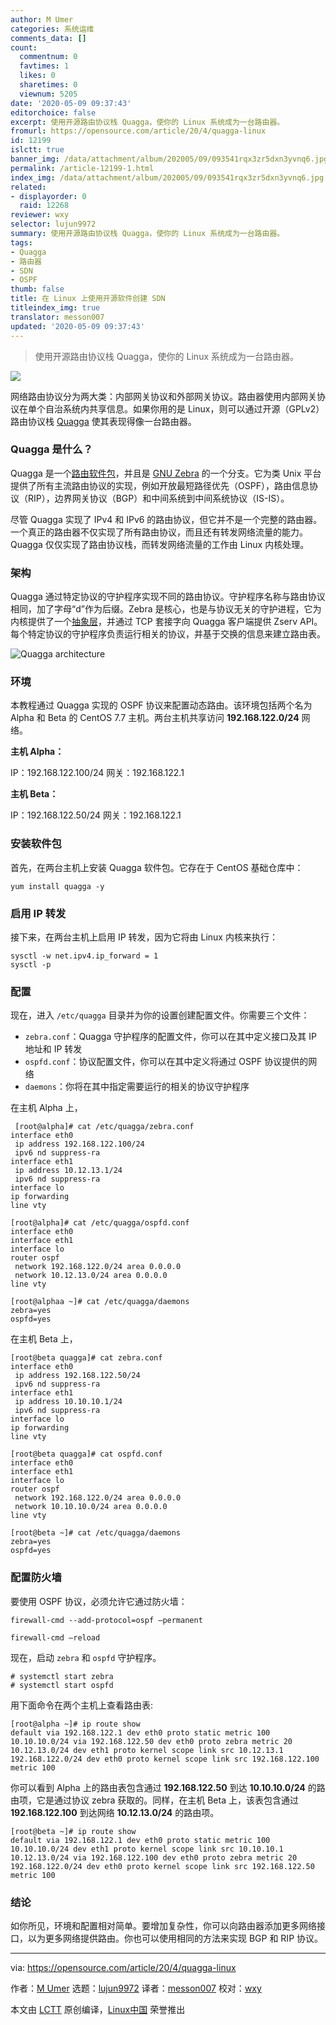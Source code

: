 ```yaml
---
author: M Umer
categories: 系统运维
comments_data: []
count:
  commentnum: 0
  favtimes: 1
  likes: 0
  sharetimes: 0
  viewnum: 5205
date: '2020-05-09 09:37:43'
editorchoice: false
excerpt: 使用开源路由协议栈 Quagga，使你的 Linux 系统成为一台路由器。
fromurl: https://opensource.com/article/20/4/quagga-linux
id: 12199
islctt: true
banner_img: /data/attachment/album/202005/09/093541rqx3zr5dxn3yvnq6.jpg
permalink: /article-12199-1.html
index_img: /data/attachment/album/202005/09/093541rqx3zr5dxn3yvnq6.jpg.thumb.jpg
related:
- displayorder: 0
  raid: 12268
reviewer: wxy
selector: lujun9972
summary: 使用开源路由协议栈 Quagga，使你的 Linux 系统成为一台路由器。
tags:
- Quagga
- 路由器
- SDN
- OSPF
thumb: false
title: 在 Linux 上使用开源软件创建 SDN
titleindex_img: true
translator: messon007
updated: '2020-05-09 09:37:43'
---
```



> 
> 使用开源路由协议栈 Quagga，使你的 Linux 系统成为一台路由器。
> 
> 
> 


![](/data/attachment/album/202005/09/093541rqx3zr5dxn3yvnq6.jpg)


网络路由协议分为两大类：内部网关协议和外部网关协议。路由器使用内部网关协议在单个自治系统内共享信息。如果你用的是 Linux，则可以通过开源（GPLv2）路由协议栈 [Quagga](https://www.quagga.net/) 使其表现得像一台路由器。


### Quagga 是什么？


Quagga 是一个[路由软件包](https://en.wikipedia.org/wiki/Quagga_(software))，并且是 [GNU Zebra](https://www.gnu.org/software/zebra/) 的一个分支。它为类 Unix 平台提供了所有主流路由协议的实现，例如开放最短路径优先（OSPF），路由信息协议（RIP），边界网关协议（BGP）和中间系统到中间系统协议（IS-IS）。


尽管 Quagga 实现了 IPv4 和 IPv6 的路由协议，但它并不是一个完整的路由器。一个真正的路由器不仅实现了所有路由协议，而且还有转发网络流量的能力。 Quagga 仅仅实现了路由协议栈，而转发网络流量的工作由 Linux 内核处理。


### 架构


Quagga 通过特定协议的守护程序实现不同的路由协议。守护程序名称与路由协议相同，加了字母“d”作为后缀。Zebra 是核心，也是与协议无关的守护进程，它为内核提供了一个[抽象层](https://en.wikipedia.org/wiki/Abstraction_layer)，并通过 TCP 套接字向 Quagga 客户端提供 Zserv API。每个特定协议的守护程序负责运行相关的协议，并基于交换的信息来建立路由表。


![Quagga architecture](/data/attachment/album/202005/09/093747cpcrqrrzkvp5cke5.png "Quagga architecture")


### 环境


本教程通过 Quagga 实现的 OSPF 协议来配置动态路由。该环境包括两个名为 Alpha 和 Beta 的 CentOS 7.7 主机。两台主机共享访问 **192.168.122.0/24** 网络。


**主机 Alpha：**


IP：192.168.122.100/24 网关：192.168.122.1


**主机 Beta：**


IP：192.168.122.50/24 网关：192.168.122.1


### 安装软件包


首先，在两台主机上安装 Quagga 软件包。它存在于 CentOS 基础仓库中：



```
yum install quagga -y
```

### 启用 IP 转发


接下来，在两台主机上启用 IP 转发，因为它将由 Linux 内核来执行：



```
sysctl -w net.ipv4.ip_forward = 1
sysctl -p
```

### 配置


现在，进入 `/etc/quagga` 目录并为你的设置创建配置文件。你需要三个文件：


* `zebra.conf`：Quagga 守护程序的配置文件，你可以在其中定义接口及其 IP 地址和 IP 转发
* `ospfd.conf`：协议配置文件，你可以在其中定义将通过 OSPF 协议提供的网络
* `daemons`：你将在其中指定需要运行的相关的协议守护程序


在主机 Alpha 上，



```
 [root@alpha]# cat /etc/quagga/zebra.conf
interface eth0
 ip address 192.168.122.100/24
 ipv6 nd suppress-ra
interface eth1
 ip address 10.12.13.1/24
 ipv6 nd suppress-ra
interface lo
ip forwarding
line vty

[root@alpha]# cat /etc/quagga/ospfd.conf
interface eth0
interface eth1
interface lo
router ospf
 network 192.168.122.0/24 area 0.0.0.0
 network 10.12.13.0/24 area 0.0.0.0
line vty

[root@alphaa ~]# cat /etc/quagga/daemons
zebra=yes
ospfd=yes
```

在主机 Beta 上，



```
[root@beta quagga]# cat zebra.conf
interface eth0
 ip address 192.168.122.50/24
 ipv6 nd suppress-ra
interface eth1
 ip address 10.10.10.1/24
 ipv6 nd suppress-ra
interface lo
ip forwarding
line vty

[root@beta quagga]# cat ospfd.conf
interface eth0
interface eth1
interface lo
router ospf
 network 192.168.122.0/24 area 0.0.0.0
 network 10.10.10.0/24 area 0.0.0.0
line vty

[root@beta ~]# cat /etc/quagga/daemons
zebra=yes
ospfd=yes
```

### 配置防火墙


要使用 OSPF 协议，必须允许它通过防火墙：



```
firewall-cmd --add-protocol=ospf –permanent

firewall-cmd –reload
```

现在，启动 `zebra` 和 `ospfd` 守护程序。



```
# systemctl start zebra
# systemctl start ospfd
```

用下面命令在两个主机上查看路由表:



```
[root@alpha ~]# ip route show  
default via 192.168.122.1 dev eth0 proto static metric 100
10.10.10.0/24 via 192.168.122.50 dev eth0 proto zebra metric 20
10.12.13.0/24 dev eth1 proto kernel scope link src 10.12.13.1
192.168.122.0/24 dev eth0 proto kernel scope link src 192.168.122.100 metric 100
```

你可以看到 Alpha 上的路由表包含通过 **192.168.122.50** 到达 **10.10.10.0/24** 的路由项，它是通过协议 zebra 获取的。同样，在主机 Beta 上，该表包含通过 **192.168.122.100** 到达网络 **10.12.13.0/24** 的路由项。



```
[root@beta ~]# ip route show
default via 192.168.122.1 dev eth0 proto static metric 100
10.10.10.0/24 dev eth1 proto kernel scope link src 10.10.10.1
10.12.13.0/24 via 192.168.122.100 dev eth0 proto zebra metric 20
192.168.122.0/24 dev eth0 proto kernel scope link src 192.168.122.50 metric 100
```

### 结论


如你所见，环境和配置相对简单。要增加复杂性，你可以向路由器添加更多网络接口，以为更多网络提供路由。你也可以使用相同的方法来实现 BGP 和 RIP 协议。




---


via: <https://opensource.com/article/20/4/quagga-linux>


作者：[M Umer](https://opensource.com/users/noisybotnet) 选题：[lujun9972](https://github.com/lujun9972) 译者：[messon007](https://github.com/messon007) 校对：[wxy](https://github.com/wxy)


本文由 [LCTT](https://github.com/LCTT/TranslateProject) 原创编译，[Linux中国](https://linux.cn/) 荣誉推出
